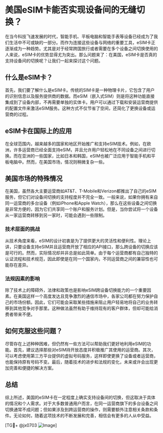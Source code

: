 # 美国eSIM卡能否实现设备间的无缝切换？

在当今科技飞速发展的时代，智能手机、平板电脑和智能手表等设备已经成为了我们生活中不可或缺的一部分。而作为连接这些设备与网络的重要工具，eSIM卡正逐渐成为一种趋势。尤其是对于经常跨国旅行或者需要在多个设备之间切换使用的人来说，eSIM卡的优势显得尤为突出。那么问题来了：在美国，eSIM卡是否真的支持设备间的切换呢？让我们一起来探讨这个问题。

## 什么是eSIM卡？

首先，我们要了解什么是eSIM卡。传统的SIM卡是一种物理卡片，它包含了用户的识别信息以及服务提供商的数据。而eSIM（嵌入式SIM）则是将这种功能直接集成到了设备内部，不再需要单独的实体卡。用户可以通过下载和安装运营商提供的配置文件来激活eSIM服务。这种方式不仅节省了空间，还简化了更换设备或运营商的过程。

## eSIM卡在国际上的应用

在全球范围内，越来越多的国家和地区开始推广和支持eSIM技术。例如，在欧洲，许多运营商已经全面支持eSIM，并且允许用户轻松地在不同设备之间进行切换。而在亚洲的一些国家，比如日本和韩国，eSIM也被广泛应用于智能手机和平板电脑中。然而，在美国市场，情况则稍微复杂一些。

## 美国市场的特殊情况

在美国，虽然各大主要运营商如AT&T、T-Mobile和Verizon都推出了自己的eSIM服务，但它们对设备间切换的支持程度并不完全一致。一般来说，如果你拥有来自同一运营商的多台设备（例如iPhone和Apple Watch），那么在这些设备之间切换是非常方便的，因为它们共享同一个账户和服务计划。但是，当你尝试将一个设备从一家运营商转移到另一家时，可能会遇到一些限制。

### 技术层面的挑战

从技术角度来看，eSIM的设计初衷是为了提供更大的灵活性和便利性。理论上讲，只要设备支持eSIM并且运营商开放了相应的API接口，那么跨设备的切换应该是可行的。然而，实际情况却并非总是如此简单。由于每个运营商都有自己独特的认证流程和技术规范，因此即使是在同一个国家内，不同运营商之间的兼容性也可能存在差异。

### 法规因素的影响

除了技术上的障碍外，法律和政策也是影响eSIM跨设备切换能力的一个重要因素。在美国这样一个高度发达且竞争激烈的通信市场中，各家公司都在努力保护自己的市场份额。因此，它们可能会采取某些措施来阻止用户轻易地将自己的业务转移到其他竞争对手那里。这种做法虽然有助于维持现有的客户群体，但却可能给消费者带来不便。

## 如何克服这些问题？

尽管存在上述种种困难，但仍然有一些方法可以帮助我们更好地利用eSIM的功能。首先，建议选择那些对eSIM持开放态度并积极推广其使用的运营商。其次，可以考虑使用第三方平台提供的虚拟号码服务，这样即使更换了设备或者运营商，也能保持原有号码不变。最后，随着技术的进步和法规的变化，未来或许会出现更加完善和便捷的解决方案。

## 总结

综上所述，美国的eSIM卡在一定程度上确实支持设备间的切换，但这取决于具体的情况和个人需求。对于大多数普通用户而言，在同一运营商旗下的多台设备之间切换通常不成问题；但如果涉及到跨运营商的操作，则需要额外注意相关条款和条件。无论如何，随着这项技术的不断发展和完善，相信会有更多的人从中受益。

[TG💪+ @jx0703 ![Image](https://github.com/user-attachments/assets/dbca1d08-cadb-493c-b0ec-ad6f7a83f270)]